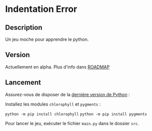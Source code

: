 # Indentation Error


## Description

Un jeu moche pour apprendre le python. 


## Version

Actuellement en alpha. Plus d'info dans [ROADMAP](ROADMAPmd)


## Lancement

Assurez-vous de disposer de la [dernière version de Python](https://www.python.org/downloads/) :

Installez les modules `chlorophyll` et `pygments` : 

`python -m pip install chlorophyll`
`python -m pip install pygments`

Pour lancer le jeu, exécuter le fichier `main.py` dans le dossier `src`.
